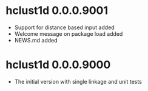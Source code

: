 
# hclust1d 0.0.0.9001

- Support for distance based input added
- Welcome message on package load added
- NEWS.md added

# hclust1d 0.0.0.9000

- The initial version with single linkage and unit tests
